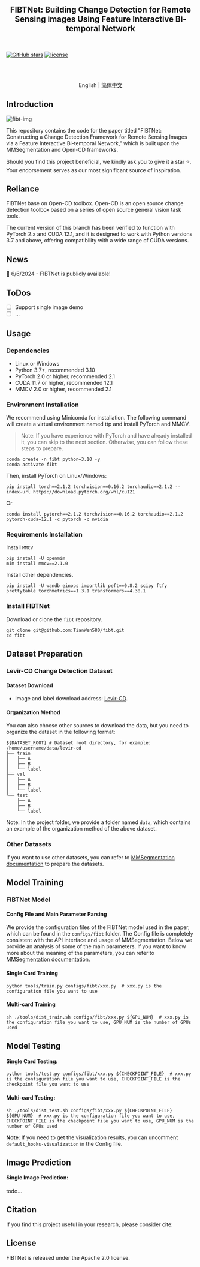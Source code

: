 <div align="center">
    <h2>
        FIBTNet: Building Change Detection for Remote Sensing images Using Feature Interactive Bi-temporal Network
    </h2>
</div>
<br>



[![GitHub stars](https://badgen.net/github/stars/TianWen580/FIBT)](https://github.com/TianWen580/FIBT)
[![license](https://img.shields.io/badge/license-Apache--2.0-green)](LICENSE)

<br>
<br>

<div align="center">

English | [简体中文](README_zh-CN.md)

</div>

## Introduction

![fibt-img](docs/fibt.png)

This repository contains the code for the paper titled "FIBTNet: Constructing a Change Detection Framework for Remote Sensing Images via a Feature Interactive Bi-temporal Network," which is built upon the MMSegmentation and Open-CD frameworks.

Should you find this project beneficial, we kindly ask you to give it a star ⭐️. Your endorsement serves as our most significant source of inspiration.

## Reliance

FIBTNet base on Open-CD toolbox. Open-CD is an open source change detection toolbox based on a series of open source general vision task tools.

The current version of this branch has been verified to function with PyTorch 2.x and CUDA 12.1, and it is designed to work with Python versions 3.7 and above, offering compatibility with a wide range of CUDA versions.

## News
🌟 6/6/2024 - FIBTNet is publicly available!

## ToDos

- [ ] Support single image demo
- [ ] ...

## Usage

### Dependencies
- Linux or Windows
- Python 3.7+, recommended 3.10
- PyTorch 2.0 or higher, recommended 2.1
- CUDA 11.7 or higher, recommended 12.1
- MMCV 2.0 or higher, recommended 2.1

### Environment Installation

We recommend using Miniconda for installation. The following command will create a virtual environment named ttp and install PyTorch and MMCV.

> Note: If you have experience with PyTorch and have already installed it, you can skip to the next section. Otherwise, you can follow these steps to prepare.

```shell
conda create -n fibt python=3.10 -y
conda activate fibt
```

Then, install PyTorch on Linux/Windows:

```shell
pip install torch==2.1.2 torchvision==0.16.2 torchaudio==2.1.2 --index-url https://download.pytorch.org/whl/cu121
```

Or

```shell
conda install pytorch==2.1.2 torchvision==0.16.2 torchaudio==2.1.2 pytorch-cuda=12.1 -c pytorch -c nvidia
```

### Requirements Installation

Install `MMCV`

```shell
pip install -U openmim
mim install mmcv==2.1.0
```

Install other dependencies.

```shell
pip install -U wandb einops importlib peft==0.8.2 scipy ftfy prettytable torchmetrics==1.3.1 transformers==4.38.1
```

### Install FIBTNet

Download or clone the `fibt` repository.

```shell
git clone git@github.com:TianWen580/fibt.git
cd fibt
```

## Dataset Preparation

### Levir-CD Change Detection Dataset

#### Dataset Download

- Image and label download address: [Levir-CD](https://chenhao.in/LEVIR/).

#### Organization Method

You can also choose other sources to download the data, but you need to organize the dataset in the following format:

```
${DATASET_ROOT} # Dataset root directory, for example: /home/username/data/levir-cd
├── train
│   ├── A
│   ├── B
│   └── label
├── val
│   ├── A
│   ├── B
│   └── label
└── test
    ├── A
    ├── B
    └── label
```

Note: In the project folder, we provide a folder named `data`, which contains an example of the organization method of the above dataset.

### Other Datasets

If you want to use other datasets, you can refer to [MMSegmentation documentation](https://mmsegmentation.readthedocs.io/zh-cn/latest/user_guides/2_dataset_prepare.html) to prepare the datasets.
</details>

## Model Training

### FIBTNet Model

#### Config File and Main Parameter Parsing

We provide the configuration files of the FIBTNet model used in the paper, which can be found in the `configs/fibt` folder. The Config file is completely consistent with the API interface and usage of MMSegmentation. Below we provide an analysis of some of the main parameters. If you want to know more about the meaning of the parameters, you can refer to [MMSegmentation documentation](https://mmsegmentation.readthedocs.io/zh-cn/latest/user_guides/1_config.html).

#### Single Card Training

```shell
python tools/train.py configs/fibt/xxx.py  # xxx.py is the configuration file you want to use
```

#### Multi-card Training

```shell
sh ./tools/dist_train.sh configs/fibt/xxx.py ${GPU_NUM}  # xxx.py is the configuration file you want to use, GPU_NUM is the number of GPUs used
```
## Model Testing

#### Single Card Testing:

```shell
python tools/test.py configs/fibt/xxx.py ${CHECKPOINT_FILE}  # xxx.py is the configuration file you want to use, CHECKPOINT_FILE is the checkpoint file you want to use
```

#### Multi-card Testing:

```shell
sh ./tools/dist_test.sh configs/fibt/xxx.py ${CHECKPOINT_FILE} ${GPU_NUM}  # xxx.py is the configuration file you want to use, CHECKPOINT_FILE is the checkpoint file you want to use, GPU_NUM is the number of GPUs used
```

**Note**: If you need to get the visualization results, you can uncomment `default_hooks-visualization` in the Config file.

## Image Prediction

#### Single Image Prediction:

todo...


## Citation

If you find this project useful in your research, please consider cite:

<!-- ```bibtex
@ARTICLE{10438490,
  author={Li, Kaiyu and Cao, Xiangyong and Meng, Deyu},
  journal={IEEE Transactions on Geoscience and Remote Sensing}, 
  title={A New Learning Paradigm for Foundation Model-based Remote Sensing Change Detection}, 
  year={2024},
  volume={},
  number={},
  pages={1-1},
  keywords={Adaptation models;Task analysis;Data models;Computational modeling;Feature extraction;Transformers;Tuning;Change detection;foundation model;visual tuning;remote sensing image processing;deep learning},
  doi={10.1109/TGRS.2024.3365825}}

@ARTICLE{10129139,
  author={Fang, Sheng and Li, Kaiyu and Li, Zhe},
  journal={IEEE Transactions on Geoscience and Remote Sensing}, 
  title={Changer: Feature Interaction is What You Need for Change Detection}, 
  year={2023},
  volume={61},
  number={},
  pages={1-11},
  doi={10.1109/TGRS.2023.3277496}}
``` -->

## License

FIBTNet is released under the Apache 2.0 license.
